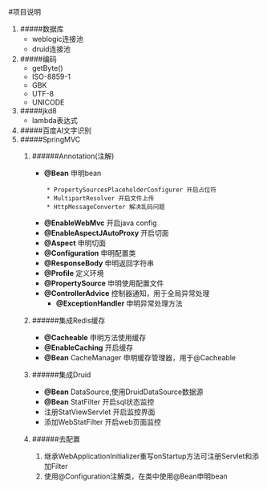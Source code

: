 #项目说明
1. #####数据库
    * weblogic连接池
    * druid连接池
2. #####编码
    * getByte()
    * ISO-8859-1
    * GBK
    * UTF-8
    * UNICODE
3. #####jkd8
    * lambda表达式
4. #####百度AI文字识别
5. #####SpringMVC
    1. ######Annotation(注解)
        * **@Bean** 申明bean
        ``` 
            * PropertySourcesPlaceholderConfigurer 开启占位符
            * MultipartResolver 开启文件上传
            * HttpMessageConverter 解决乱码问题
        ```
        * **@EnableWebMvc** 开启java config
        * **@EnableAspectJAutoProxy** 开启切面
        * **@Aspect** 申明切面
        * **@Configuration** 申明配置类
        * **@ResponseBody** 申明返回字符串
        * **@Profile** 定义环境
        * **@PropertySource** 申明使用配置文件
        * **@ControllerAdvice** 控制器通知，用于全局异常处理
           * **@ExceptionHandler** 申明异常处理方法
    
    2. ######集成Redis缓存
        * **@Cacheable** 申明方法使用缓存
        * **@EnableCaching** 开启缓存
        * **@Bean** CacheManager 申明缓存管理器，用于@Cacheable
        
    3. ######集成Druid
        * **@Bean** DataSource,使用DruidDataSource数据源
        * **@Bean** StatFilter 开启sql状态监控
        * 注册StatViewServlet 开启监控界面
        * 添加WebStatFilter 开启web页面监控
        
    4. ######去配置
        1. 继承WebApplicationInitializer重写onStartup方法可注册Servlet和添加Filter
        2. 使用@Configuration注解类，在类中使用@Bean申明bean
    


 